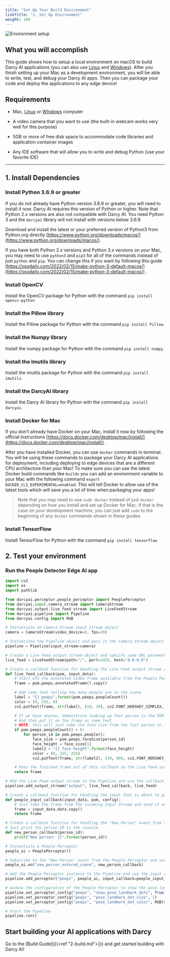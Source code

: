 ```yaml
---
title: "Set Up Your Build Environment"
linkTitle: "1. Set Up Environment"
weight: 100
---
```

![Environment setup](/images/guide1-environment-setup-alt.jpg)

## What you will accomplish

This guide shows how to setup a local environment on macOS to build Darcy AI applications (you can
also use [Linux]() and [Windows]()). After you finish setting up your Mac as a development
environment, you will be able to write, test, and debug your Darcy AI apps. Then you can package
your code and deploy the applications to any edge device!

## Requirements

* Mac, [Linux]() or [WIndows]() computer

* A video camera that you want to use (the built-in webcam works very well for this purpose)

* 5GB or more of free disk space to accommodate code libraries and application container images

* Any IDE software that will allow you to write and debug Python (use your favorite IDE)

-----

## 1. Install Dependencies

### Install Python 3.6.9 or greater

If you do not already have Python version 3.6.9 or greater, you will need to install it now. Darcy
AI requires this version of Python or higher. Note that Python 2.x versions are also not compatible
with Darcy AI. You need Python 3 and the `darcyai` library will not install with versions below
3.6.9.

Download and install the latest or your preferred version of Python3 from Python.org
directly [https://www.python.org/downloads/macos/](https://www.python.org/downloads/macos/).

If you have both Python 2.x versions and Python 3.x versions on your Mac, you may need to
use `python3` and `pip3` for all of the commands instead of just `python` and `pip`. You can change
this if you want by following this
guide [https://osxdaily.com/2022/02/15/make-python-3-default-macos/](https://osxdaily.com/2022/02/15/make-python-3-default-macos/)
.

### Install OpenCV

Install the OpenCV package for Python with the command `pip install opencv-python`

### Install the Pillow library

Install the Pillow package for Python with the command `pip install Pillow`.

### Install the Numpy library

Install the numpy package for Python with the command `pip install numpy`.

### Install the Imutils library

Install the imutils package for Python with the command `pip install imutils`.

### Install the DarcyAI library

Install the Darcy AI library for Python with the command `pip install darcyai`.

### Install Docker for Mac

If you don't already have Docker on your Mac, install it now by following the official
instructions [https://docs.docker.com/desktop/mac/install/](https://docs.docker.com/desktop/mac/install/)
.

After you have installed Docker, you can use `docker` commands in terminal. You will be using these
commands to package your Darcy AI applications for deployment, including deploying to edge devices
that are a different CPU architecture than your Mac! To make sure you can use the latest Docker
build commands like `buildx` you can add an environment variable to your Mac with the following
command `export DOCKER_CLI_EXPERIMENTAL=enabled`. This will tell Docker to allow use of the latest
tools which will save you a lot of time when packaging your apps!

> Note that you may need to use `sudo docker` instead of just `docker` depending on how you install and set up Docker for Mac. If that is the case on your development machine, you can just add `sudo` to the beginning of any `docker` commands shown in these guides.

### Install TensorFlow

Install TensorFlow for Python with the command `pip install tensorflow`

## 2. Test your environment

### Run the People Detector Edge AI app

```python
import cv2
import os
import pathlib

from darcyai.perceptor.people_perceptor import PeoplePerceptor
from darcyai.input.camera_stream import CameraStream
from darcyai.output.live_feed_stream import LiveFeedStream
from darcyai.pipeline import Pipeline
from darcyai.config import RGB

# Instantiate an Camera Stream input stream object
camera = CameraStream(video_device=0, fps=20)

# Instantiate the Pipeline object and pass it the Camera Stream object as its input stream source
pipeline = Pipeline(input_stream=camera)

# Create a Live Feed output stream object and specify some URL parameters
live_feed = LiveFeedStream(path="/", port=3456, host="0.0.0.0")

# Create a callback function for handling the Live Feed output stream data before it gets presented
def live_feed_callback(pom, input_data):
    # Start wth the annotated video frame available from the People Perceptor
    frame = pom.peeps.annotatedFrame().copy()

    # Add some text telling how many people are in the scene
    label = "{} peeps".format(pom.peeps.peopleCount())
    color = (0, 255, 0)
    cv2.putText(frame, str(label), (10, 30), cv2.FONT_HERSHEY_SIMPLEX, 1, color, 1, cv2.LINE_AA)

    # If we have anyone, demonstrate looking up that person in the POM by getting their face size
    # And then put it on the frame as some text
    # NOTE: this will just take the face size from the last person in the array
    if pom.peeps.peopleCount() > 0:
        for person_id in pom.peeps.people():
            face_size = pom.peeps.faceSize(person_id)
            face_height = face_size[1]
            label2 = "{} face height".format(face_height)
            color = (0, 255, 255)
            cv2.putText(frame, str(label2), (10, 80), cv2.FONT_HERSHEY_SIMPLEX, 1, color, 1, cv2.LINE_AA)

    # Pass the finished frame out of this callback so the Live Feed output stream can display it
    return frame

# Add the Live Feed output stream to the Pipeline and use the callback from above as the handler
pipeline.add_output_stream("output", live_feed_callback, live_feed)

# Create a callback function for handling the input that is about to pass to the People Perceptor
def people_input_callback(input_data, pom, config):
    # Just take the frame from the incoming Input Stream and send it onward - no need to modify the frame
    frame = input_data.data.copy()
    return frame

# Create a callback function for handling the "New Person" event from the People Perceptor
# Just print the person ID to the console
def new_person_callback(person_id):
    print("New person: {}".format(person_id))

# Instantiate a People Perceptor
people_ai = PeoplePerceptor()

# Subscribe to the "New Person" event from the People Perceptor and use our callback from above as the handler
people_ai.on("new_person_entered_scene", new_person_callback)

# Add the People Perceptor instance to the Pipeline and use the input callback from above as the input preparation handler
pipeline.add_perceptor("peeps", people_ai, input_callback=people_input_callback)

# Update the configuration of the People Perceptor to show the pose landmark dots on the annotated video frame
pipeline.set_perceptor_config("peeps", "show_pose_landmark_dots", True)
pipeline.set_perceptor_config("peeps", "pose_landmark_dot_size", 2)
pipeline.set_perceptor_config("peeps", "pose_landmark_dot_color", RGB(0, 255, 0))

# Start the Pipeline
pipeline.run()
```

## Start building your AI applications with Darcy

Go to the [Build Guide]({{<ref "2-build.md">}}) and get started building with Darcy AI!
